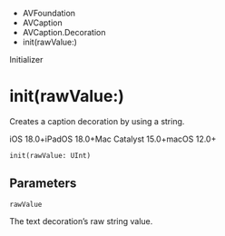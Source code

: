

- AVFoundation
- AVCaption
- AVCaption.Decoration
-  init(rawValue:) 

Initializer

# init(rawValue:)

Creates a caption decoration by using a string.

iOS 18.0+iPadOS 18.0+Mac Catalyst 15.0+macOS 12.0+

``` source
init(rawValue: UInt)
```

## Parameters 

`rawValue`  

The text decoration’s raw string value.

